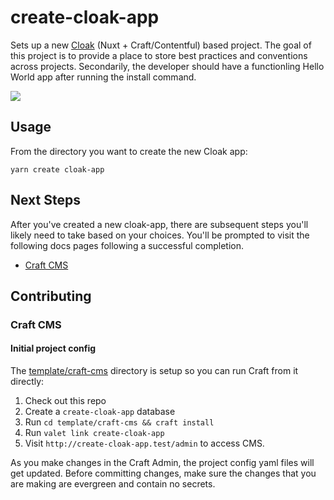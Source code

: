 # create-cloak-app

Sets up a new [Cloak](https://github.com/BKWLD/cloak) (Nuxt + Craft/Contentful) based project.  The goal of this project is to provide a place to store best practices and conventions across projects.  Secondarily, the developer should have a functionling Hello World app after running the install command.

![](https://i.pinimg.com/originals/75/af/04/75af04c5f9fa6e26231640f7d368f042.gif)

## Usage

From the directory you want to create the new Cloak app:

```
yarn create cloak-app
```

## Next Steps

After you've created a new cloak-app, there are subsequent steps you'll likely need to take based on your choices.  You'll be prompted to visit the following docs pages following a successful completion.

- [Craft CMS](./docs/craft-cms/index.md)


## Contributing

### Craft CMS

#### Initial project config

The [template/craft-cms](./template/craft-cms) directory is setup so you can run Craft from it directly:

1. Check out this repo
2. Create a `create-cloak-app` database
3. Run `cd template/craft-cms && craft install`
4. Run `valet link create-cloak-app`
5. Visit `http://create-cloak-app.test/admin` to access CMS.

As you make changes in the Craft Admin, the project config yaml files will get updated. Before committing changes, make sure the changes that you are making are evergreen and contain no secrets.
